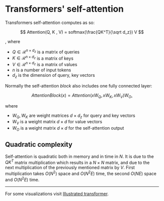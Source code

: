 # Transformers' self-attention

Transformers self-attention computes as so:

$$
Attention(Q, K , V) = softmax(\frac{QK^T}{\sqrt d_z}) V
$$

, where

- $Q \in \mathcal{R}^{n\times d_z}$ is a matrix of queries
- $K \in \mathcal{R}^{n\times d_z}$ is a matrix of keys
- $V \in \mathcal{R}^{n\times d_z}$ is a matrix of values
- $n$ is a number of input tokens
- $d_z$ is the dimension of query, key vectors

Normally the self-attention *block* also includes one fully connected layer:

$$
AttentionBlock(x) = Attention(xW_Q, xW_K, xW_V) W_O,
$$

where

- $W_Q, W_K$ are weight matrices $d \times d_z$ for query and key vectors
- $W_V$ is a weight matrix $d \times d$ for value vectors
- $W_O$ is a weight matrix $d \times d$ for the self-attention output

## Quadratic complexity

Self-attention is quadratic both in memory and in time in $N$. It is due to the
$QK^T$ matrix multiplication which results in a $N\times N$ matrix, and due to
the next multiplication of the previously mentioned matrix by $V$. First
multiplication takes $O(N^2)$ space and $O(N^2E)$ time, the second $O(NE)$ space
and $O(N^2E)$ time.

---
For some visualizations visit [Illustrated
transformer](http://jalammar.github.io/illustrated-transformer/).
